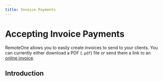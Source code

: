 ```yaml
---
title: Invoice Payments
---
```


# Accepting Invoice Payments

RemoteOne allows you to easily create invoices to send to your clients.
You can currently either download a PDF (`.pdf`) file or send them a link to an [online invoice](/online-invoices).

## Introduction

